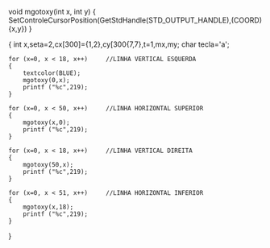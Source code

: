 void mgotoxy(int x, int y)
{
    SetControleCursorPosition(GetStdHandle(STD_OUTPUT_HANDLE),(COORD){x,y})
}

{
    int x,seta=2,cx[300]={1,2},cy[300{7,7},t=1,mx,my;
    char tecla='a';

    for (x=0, x < 18, x++)     //LINHA VERTICAL ESQUERDA
    {
        textcolor(BLUE);
        mgotoxy(0,x);
        printf ("%c",219);
    }

    for (x=0, x < 50, x++)     //LINHA HORIZONTAL SUPERIOR
    {
        mgotoxy(x,0);
        printf ("%c",219);
    }

    for (x=0, x < 18, x++)     //LINHA VERTICAL DIREITA
    {
        mgotoxy(50,x);
        printf ("%c",219);
    }

    for (x=0, x < 51, x++)     //LINHA HORIZONTAL INFERIOR
    {
        mgotoxy(x,18);
        printf ("%c",219);
    }
}
